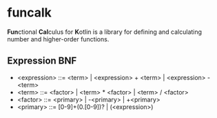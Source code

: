 funcalk
=======
**Fun**ctional **Cal**culus for **K**otlin is a library for defining and calculating
number and higher-order functions. 

Expression BNF
--------------
* &lt;expression> ::= &lt;term> | &lt;expression> + &lt;term> | &lt;expression> - &lt;term>
* &lt;term> ::= &lt;factor> | &lt;term> * &lt;factor> | &lt;term> / &lt;factor>
* &lt;factor> ::= &lt;primary> | -&lt;primary> | +&lt;primary>
* &lt;primary> ::= [0-9]+(0.[0-9])? | (&lt;expression>)
